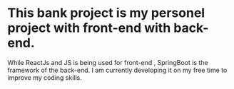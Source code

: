 # This bank project is my personel project with front-end with back-end.
While ReactJs and JS is being used for front-end , SpringBoot is the framework of the back-end. I am currently developing it on my free time to improve my coding skills.
